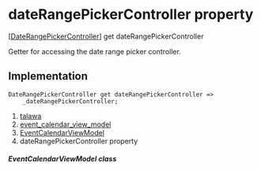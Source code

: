 
<div>

# dateRangePickerController property

</div>



[[DateRangePickerController](https://pub.dev/documentation/syncfusion_flutter_datepicker/28.2.3/datepicker/DateRangePickerController-class.html)]
get dateRangePickerController



Getter for accessing the date range picker controller.



## Implementation

``` language-dart
DateRangePickerController get dateRangePickerController =>
    _dateRangePickerController;
```








1.  [talawa](../../index.html)
2.  [event_calendar_view_model](../../view_model_after_auth_view_models_event_view_models_event_calendar_view_model/)
3.  [EventCalendarViewModel](../../view_model_after_auth_view_models_event_view_models_event_calendar_view_model/EventCalendarViewModel-class.html)
4.  dateRangePickerController property

##### EventCalendarViewModel class







